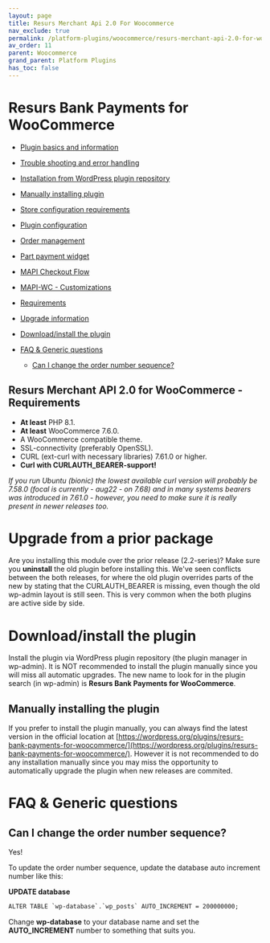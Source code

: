 ```yaml
---
layout: page
title: Resurs Merchant Api 2.0 For Woocommerce
nav_exclude: true
permalink: /platform-plugins/woocommerce/resurs-merchant-api-2.0-for-woocommerce/
av_order: 11
parent: Woocommerce
grand_parent: Platform Plugins
has_toc: false
---
```


# Resurs Bank Payments for WooCommerce 

- [Plugin basics and information](/platform-plugins/woocommerce/resurs-merchant-api-2-0-for-woocommerce/plugin-basics-and-information/)
- [Trouble shooting and error
  handling](/platform-plugins/woocommerce/resurs-merchant-api-2-0-for-woocommerce/trouble-shooting-and-error-handling/)
- [Installation from WordPress plugin
  repository](/platform-plugins/woocommerce/resurs-merchant-api-2-0-for-woocommerce/installation-from-wordpress-plugin-repository/)
- [Manually installing plugin](/platform-plugins/woocommerce/resurs-merchant-api-2-0-for-woocommerce/manually-installing-plugin/)
- [Store configuration requirements](/platform-plugins/woocommerce/resurs-merchant-api-2-0-for-woocommerce/store-configuration-requirements/)
- [Plugin configuration](/platform-plugins/woocommerce/resurs-merchant-api-2-0-for-woocommerce/plugin-configuration/)
- [Order management](/platform-plugins/woocommerce/resurs-merchant-api-2-0-for-woocommerce/order-management/)
- [Part payment widget](/platform-plugins/woocommerce/resurs-merchant-api-2-0-for-woocommerce/part-payment-widget/)
- [MAPI Checkout Flow](/platform-plugins/woocommerce/resurs-merchant-api-2-0-for-woocommerce/mapi-checkout-flow/)
- [MAPI-WC - Customizations](/platform-plugins/woocommerce/resurs-merchant-api-2-0-for-woocommerce/mapi-wc---customizations/)

- [Requirements](#requirements)
- [Upgrade
  information](#upgrade-information)
- [Download/install the
  plugin](#downloadinstall-the-plugin)
- [FAQ & Generic
  questions](#faq--generic-questions)
    - [Can I change the order number
      sequence?](#can-i-change-the-order-number-sequence)


## Resurs Merchant API 2.0 for WooCommerce - Requirements

- **At least** PHP 8.1.
- **At least** WooCommerce 7.6.0.
- A WooCommerce compatible theme.
- SSL-connectivity (preferably OpenSSL).
- CURL (ext-curl with necessary libraries) 7.61.0 or higher.
- **Curl with CURLAUTH_BEARER-support!**

*If you run Ubuntu (bionic) the lowest available curl version will
probably be 7.58.0 (focal is currently - aug22 - on 7.68) and in many
systems bearers was introduced in 7.61.0 - however, you need to make
sure it is really present in newer releases too.*

# Upgrade from a prior package

Are you installing this module over the prior release (2.2-series)? Make
sure you **uninstall** the old plugin before installing this. We've seen
conflicts between the both releases, for where the old plugin overrides
parts of the new by stating that the CURLAUTH_BEARER is missing, even
though the old wp-admin layout is still seen. This is very common when
the both plugins are active side by side.

# Download/install the plugin

Install the plugin via WordPress plugin repository (the plugin manager
in wp-admin). It is NOT recommended to install the plugin manually since
you will miss all automatic upgrades. The new name to look for in the
plugin search (in wp-admin) is **Resurs Bank Payments for
WooCommerce**.

## Manually installing the plugin

If you prefer to install the plugin manually, you can always find the latest version in the official location at
[https://wordpress.org/plugins/resurs-bank-payments-for-woocommerce/](https://wordpress.org/plugins/resurs-bank-payments-for-woocommerce/).
However it is not recommended to do any installation manually since you may miss the opportunity to automatically
upgrade the plugin when new releases are commited.

# FAQ & Generic questions

## Can I change the order number sequence?

Yes!

To update the order number sequence, update the database auto increment
number like this:

**UPDATE database**

```xml
ALTER TABLE `wp-database`.`wp_posts` AUTO_INCREMENT = 200000000;
```

Change **wp-database** to your database name and set the
**AUTO_INCREMENT** number to something that suits you.

